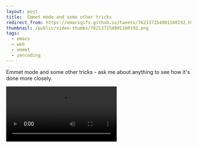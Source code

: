 ```yaml
---
layout: post
title:  Emmet mode and some other tricks
redirect_from: https://emacsgifs.github.io/tweets/762137254001160192.html
thumbnail: /public/video-thumbs/762137254001160192.png
tags:
  - emacs
  - web
  - emmet
  - zencoding
---
```


Emmet mode and some other tricks - ask me about anything to see how it's done more closely.

<video controls autoplay loop>
  <source src="/public/videos/762137254001160192.mp4" type="video/mp4">
    Sorry your browser does not support the video tag, maybe time to upgrade?
</video>
